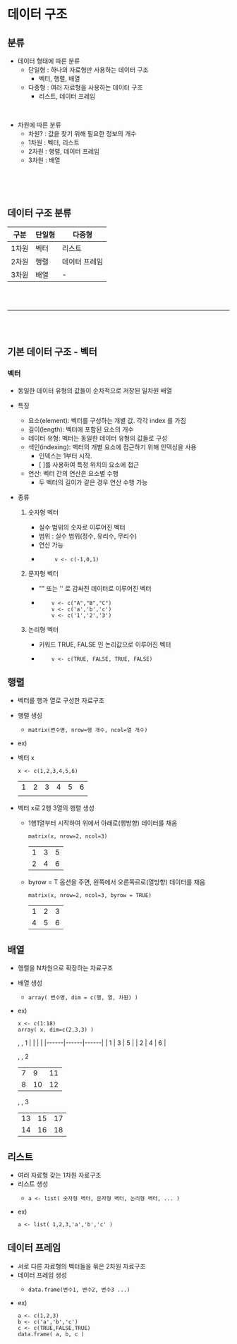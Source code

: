 # 데이터 구조

## 분류
- 데이터 형태에 따른 분류
  - 단일형  : 하나의 자료형만 사용하는 데이터 구조
    - 벡터, 행렬, 배열
  - 다중형  : 여러 자료형을 사용하는 데이터 구조
    - 리스트, 데이터 프레임

<br>

- 차원에 따른 분류
  - 차원? : 값을 찾기 위해 필요한 정보의 개수
  - 1차원   : 벡터, 리스트
  - 2차원   : 행렬, 데이터 프레임
  - 3차원   : 배열
 
  
<br><br><br>

## 데이터 구조 분류

| 구분 | 단일형 | 다중형 |
|------|------|------|
| 1차원 | 벡터 | 리스트 | 
| 2차원 | 행렬 | 데이터 프레임 | 
| 3차원 | 배열| - | 



<br><br><hr><br><br>






## 기본 데이터 구조 - 벡터

### 벡터
-  동일한 데이터 유형의 값들이 순차적으로 저장된 일차원 배열
-  특징
   -  요소(element): 벡터를 구성하는 개별 값. 각각 index 를 가짐
   -  길이(length): 벡터에 포함된 요소의 개수
   -  데이터 유형: 벡터는 동일한 데이터 유형의 값들로 구성
   -  색인(indexing): 벡터의 개별 요소에 접근하기 위해 인덱싱을 사용
      -  인덱스는 1부터 시작. 
      -  [ ]를 사용하여 특정 위치의 요소에 접근
   -  연산: 벡터 간의 연산은 요소별 수행 
      -  두 벡터의 길이가 같은 경우 연산 수행 가능

- 종류
  1. 숫자형 벡터
     - 실수 범위의 숫자로 이루어진 벡터
     - 범위 : 실수 범위(정수, 유리수, 무리수)
     - 연산 가능
     - ```
            v <- c(-1,0,1)
       ```

  2. 문자형 벡터
      - "" 또는 '' 로 감싸진 데이터로 이루어진 벡터
      - ```
            v <- c("A","B","C")
            v <- c('a','b','c')
            v <- c('1','2','3')
        ```
  3. 논리형 벡터
      - 키워드 TRUE, FALSE 인 논리값으로 이루어진 벡터
      - ```
            v <- c(TRUE, FALSE, TRUE, FALSE)
        ```




## 행렬
- 벡터를 행과 열로 구성한 자료구조
- 행렬 생성
  - ```
    matrix(변수명, nrow=행 개수, ncol=열 개수)
    ```  

- ex)
- 벡터 x
    ```
    x <- c(1,2,3,4,5,6)
    ```
    |      |      |      |      |      |      |
    |------|------|------|------|------|------|
    | 1    | 2    | 3    | 4    | 5    | 6    |
    |      |      |      |      |      |      |


- 벡터 x로 2행 3열의 행렬 생성
  - 1행1열부터 시작하여 위에서 아래로(행방향) 데이터를 채움
    ```
    matrix(x, nrow=2, ncol=3)
    ```
    |      |      |      |
    |------|------|------|
    | 1    | 3    | 5    |
    | 2    | 4    | 6    |

  - byrow = T 옵션을 주면, 왼쪽에서 오른쪽르로(열방향) 데이터를 채움
    ```
    matrix(x, nrow=2, ncol=3, byrow = TRUE)
    ```
    |      |      |      |
    |------|------|------|
    | 1    | 2    | 3    |
    | 4    | 5    | 6    |

  


## 배열
- 행렬을 N차원으로 확장하는 자료구조
- 배열 생성
  - ```
    array( 변수명, dim = c(행, 열, 차원) )
    ```
- ex)
    ```
    x <- c(1:18)
    array( x, dim=c(2,3,3) )
    ```
    ,  ,  1
    |      |      |      |
    |------|------|------|
    | 1    | 3    | 5    |
    | 2    | 4    | 6    |

    ,  ,  2

    |      |      |      |
    |------|------|------|
    | 7    | 9    | 11    |
    | 8    | 10    | 12    |

    ,  ,  3

    |      |      |      |
    |------|------|------|
    | 13    | 15    | 17    |
    | 14    | 16    | 18    |







## 리스트
-  여러 자료형 갖는 1차원 자료구조
- 리스트 생성
  - ```
    a <- list( 숫자형 벡터, 문자형 벡터, 논리형 벡터, ... )
    ```
- ex)
    ```
    a <- list( 1,2,3,'a','b','c' )
    ```





## 데이터 프레임
- 서로 다른 자료형의 벡터들을 묶은 2차원 자료구조
- 데이터 프레임 생성
  - ```
    data.frame(변수1, 변수2, 변수3 ...)
    ```
- ex)
    ```
    a <- c(1,2,3)
    b <- c('a','b','c')
    c <- c(TRUE,FALSE,TRUE)
    data.frame( a, b, c )
    ```
